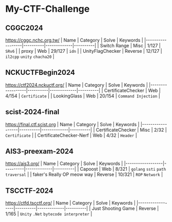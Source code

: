 # My-CTF-Challenge

## CGGC2024

https://cggc.nchc.org.tw/
| Name | Category | Solve | Keywords |
|------------------|----------|-------------|----------|
| Switch Range | Misc | 1/127 | `SRv6` |
| proxy | Web | 29/127 | `idn` |
| UnityFlagChecker | Reverse | 12/127 | `il2cpp` `unity` `chacha20` |

## NCKUCTFBegin2024

https://ctf2024.nckuctf.org/
| Name | Category | Solve | Keywords |
|------------------|----------|-------------|----------|
| CertificateChecker | Web | 4/154 | `Certificate` |
| LookingGlass | Web | 20/154 | `Command Injection` |

## scist-2024-final

https://final.ctf.scist.org
| Name | Category | Solve | Keywords |
|------------------|----------|-------------|----------|
| CertificateChecker | Misc | 2/32 | `Certificate` |
| CertificateChecker-Nerf | Web | 4/32 | `Header` |

## AIS3-preexam-2024

https://ais3.org/
| Name | Category | Solve | Keywords |
|------------------|----------|-------------|----------|
| Capoost | Web | 8/321 | `golang` `ssti` `path traversal` |
| faker's Really OP meow way | Reverse | 10/321 | `ROP` `Network` |

## TSCCTF-2024

https://ctfd.tscctf.org/
| Name | Category | Solve | Keywords |
|------------------|----------|-------------|----------|
| Just Shooting Game | Reverse | 1/165 | `Unity` `.Net` `bytecode interpreter` |



